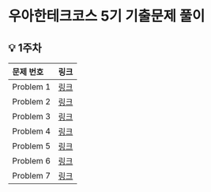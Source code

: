 # 우아한테크코스 5기 기출문제 풀이

## 💡 1주차
| 문제 번호 | 링크 |
| :-- | :--: |
| Problem 1 | [링크](https://github.com/Jihyun3478/java-onboarding-practice/blob/Jihyun3478/src/main/java/onboarding/Problem1.java) |
| Problem 2 | [링크]() |
| Problem 3 | [링크]() |
| Problem 4 | [링크]() |
| Problem 5 | [링크]() |
| Problem 6 | [링크]() |
| Problem 7 | [링크]() |
